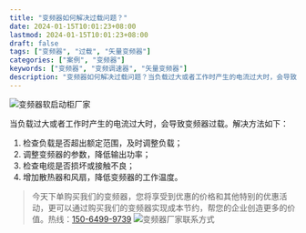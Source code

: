 ```yaml
---
title: "变频器如何解决过载问题？"
date: 2024-01-15T10:01:23+08:00
lastmod: 2024-01-15T10:01:23+08:00
draft: false
tags: ["变频器", "过载", "矢量变频器"]
categories: ["案例", "变频器"]
keywords: ["变频器", "变频调速器", "矢量变频器"]
description: "变频器如何解决过载问题？当负载过大或者工作时产生的电流过大时，会导致变频器过载。解决方法如下:检查负载是否超出额定范围，及时调整负载；"
---
```

![变频器软启动柜厂家](/images/01.jpg "变频器软启动柜厂家")

当负载过大或者工作时产生的电流过大时，会导致变频器过载。解决方法如下：
1. 检查负载是否超出额定范围，及时调整负载；
1. 调整变频器的参数，降低输出功率；
1. 检查电缆是否损坏或接触不良；
1. 增加散热器和风扇，降低变频器的工作温度。

>今天下单购买我们的变频器，您将享受到优惠的价格和其他特别的优惠活动，更可以通过购买我们的变频器实现成本节约，帮您的企业创造更多的价值。热线：[150-6499-9739](tel:150-6499-9739)
![变频器厂家联系方式](/images/02.jpg "变频器厂家联系方式")